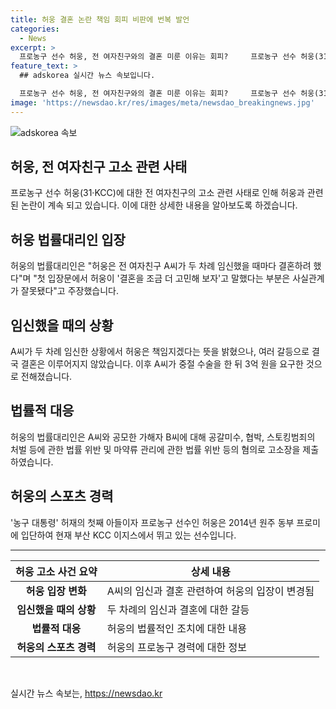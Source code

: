 ```yaml
---
title: 허웅 결혼 논란 책임 회피 비판에 번복 발언
categories:
  - News
excerpt: >
  프로농구 선수 허웅, 전 여자친구와의 결혼 미룬 이유는 회피?     프로농구 선수 허웅(31·KCC)이 전 여자친구의 협박과 공갈미수로 인해 결혼을 미룬 것에 대한 비판에 대해 기존 입장을 번복하며 결혼하려고 했었다고 주장했다. 이에 대리인은 A씨의 협박과 관련하여 사실관계를 정정했으며, 허웅은 A씨와의 관계 동안 두 차례 임신한 사실을 밝혔다. 현재 허웅은 전 여자친구와의 관련된 혐의로 고소장을 제출한 상황이다.
feature_text: >
  ## adskorea 실시간 뉴스 속보입니다.

  프로농구 선수 허웅, 전 여자친구와의 결혼 미룬 이유는 회피?     프로농구 선수 허웅(31·KCC)이 전 여자친구의 협박과 공갈미수로 인해 결혼을 미룬 것에 대한 비판에 대해 기존 입장을 번복하며 결혼하려고 했었다고 주장했다. 이에 대리인은 A씨의 협박과 관련하여 사실관계를 정정했으며, 허웅은 A씨와의 관계 동안 두 차례 임신한 사실을 밝혔다. 현재 허웅은 전 여자친구와의 관련된 혐의로 고소장을 제출한 상황이다.
image: 'https://newsdao.kr/res/images/meta/newsdao_breakingnews.jpg'
---
```


<p><img src="https://newsdao.kr/res/images/meta/newsdao_breakingnews.jpg" alt="adskorea 속보" /></p>

<h2 data-ke-size="size26">허웅, 전 여자친구 고소 관련 사태</h2>

<p data-ke-size="size16">프로농구 선수 허웅(31·KCC)에 대한 전 여자친구의 고소 관련 사태로 인해 허웅과 관련된 논란이 계속 되고 있습니다. 이에 대한 상세한 내용을 알아보도록 하겠습니다. </p>

<h2 data-ke-size="size26">허웅 법률대리인 입장</h2>

<p data-ke-size="size16">허웅의 법률대리인은 "허웅은 전 여자친구 A씨가 두 차례 임신했을 때마다 결혼하려 했다"며 "첫 입장문에서 허웅이 '결혼을 조금 더 고민해 보자'고 말했다는 부분은 사실관계가 잘못됐다"고 주장했습니다.</p>

<h2 data-ke-size="size26">임신했을 때의 상황</h2>

<p data-ke-size="size16">A씨가 두 차례 임신한 상황에서 허웅은 책임지겠다는 뜻을 밝혔으나, 여러 갈등으로 결국 결혼은 이루어지지 않았습니다. 이후 A씨가 중절 수술을 한 뒤 3억 원을 요구한 것으로 전해졌습니다.</p>

<h2 data-ke-size="size26">법률적 대응</h2>

<p data-ke-size="size16">허웅의 법률대리인은 A씨와 공모한 가해자 B씨에 대해 공갈미수, 협박, 스토킹범죄의 처벌 등에 관한 법률 위반 및 마약류 관리에 관한 법률 위반 등의 혐의로 고소장을 제출하였습니다.</p>

<h2 data-ke-size="size26">허웅의 스포츠 경력</h2>

<p data-ke-size="size16">'농구 대통령' 허재의 첫째 아들이자 프로농구 선수인 허웅은 2014년 원주 동부 프로미에 입단하여 현재 부산 KCC 이지스에서 뛰고 있는 선수입니다.</p>

<hr>

<table>
    <thead>
        <tr>
            <th scope="col">허웅 고소 사건 요약</th>
            <th scope="col">상세 내용</th>
        </tr>
    </thead>
    <tbody>
        <tr>
            <td style="text-align: center; height: 17px;"><b>허웅 입장 변화</b></td>
            <td>A씨의 임신과 결혼 관련하여 허웅의 입장이 변경됨</td>
        </tr>
        <tr>
            <td style="text-align: center; height: 17px;"><b>임신했을 때의 상황</b></td>
            <td>두 차례의 임신과 결혼에 대한 갈등</td>
        </tr>
        <tr>
            <td style="text-align: center; height: 17px;"><b>법률적 대응</b></td>
            <td>허웅의 법률적인 조치에 대한 내용</td>
        </tr>
        <tr>
            <td style="text-align: center; height: 17px;"><b>허웅의 스포츠 경력</b></td>
            <td>허웅의 프로농구 경력에 대한 정보</td>
        </tr>
    </tbody>
</table>

<p data-ke-size="size16">&nbsp;</p>
실시간 뉴스 속보는, <a href="https://newsdao.kr" rel="dofollow">https://newsdao.kr</a>


